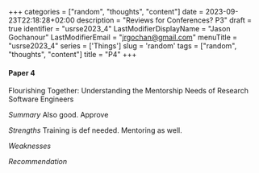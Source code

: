 +++
categories = ["random", "thoughts", "content"]
date = 2023-09-23T22:18:28+02:00
description = "Reviews for Conferences? P3"
draft = true
identifier = "usrse2023_4"
LastModifierDisplayName = "Jason Gochanour"
LastModifierEmail = "jrgochan@gmail.com"
menuTitle = "usrse2023_4"
series = ['Things']
slug = 'random'
tags = ["random", "thoughts", "content"]
title = "P4"
+++

#### Paper 4

Flourishing Together: Understanding the Mentorship Needs of Research Software Engineers

*Summary*
Also good. Approve

*Strengths*
Training is def needed. Mentoring as well.

*Weaknesses*

*Recommendation*
